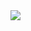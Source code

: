 <img src="https://github.com/musauyumaz/CSharp/blob/main/Gen%C3%A7ay%20Y%C4%B1ld%C4%B1z/A%E2%80%99dan%20Z%E2%80%99ye%20Temel%20C%23%2010%20Programlama%20E%C4%9Fitimi/86)%20C%23%20unchecked%20Blo%C4%9Fu%20%C4%B0le%20Bilin%C3%A7li%20T%C3%BCr%20D%C3%B6n%C3%BC%C5%9F%C3%BCm%C3%BC%20Kontrol%C3%BC/gorsel1-6-1536x891.jpg" width="auto">
